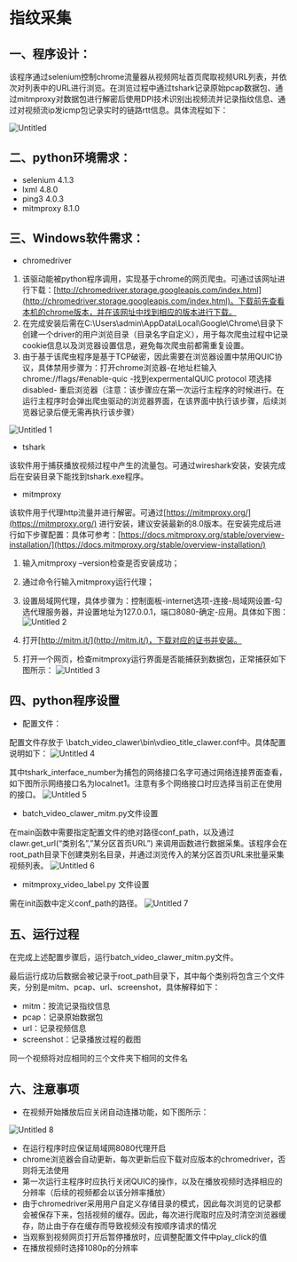 # 指纹采集

## 一、程序设计：

该程序通过selenium控制chrome流量器从视频网址首页爬取视频URL列表，并依次对列表中的URL进行浏览。在浏览过程中通过tshark记录原始pcap数据包、通过mitmproxy对数据包进行解密后使用DPI技术识别出视频流并记录指纹信息、通过对视频流ip发icmp包记录实时的链路rtt信息。具体流程如下：

![Untitled](https://user-images.githubusercontent.com/49126608/230307683-8f4de303-9f64-44ba-868d-fa806a5374f9.png)

## 二、python环境需求：

- selenium 4.1.3
- lxml 4.8.0
- ping3 4.0.3
- mitmproxy 8.1.0

## 三、Windows软件需求：

- chromedriver
1. 该驱动能被python程序调用，实现基于chrome的网页爬虫。可通过该网址进行下载：[http://chromedriver.storage.googleapis.com/index.html](http://chromedriver.storage.googleapis.com/index.html)。下载前先查看本机的chrome版本，并在该网址中找到相应的版本进行下载。
2. 在完成安装后需在C:\\Users\\admin\\AppData\\Local\\Google\\Chrome\\目录下创建一个driver的用户浏览目录（目录名字自定义），用于每次爬虫过程中记录cookie信息以及浏览器设置信息，避免每次爬虫前都需重复设置。
3. 由于基于该爬虫程序是基于TCP破密，因此需要在浏览器设置中禁用QUIC协议，具体禁用步骤为：打开chrome浏览器-在地址栏输入chrome://flags/#enable-quic -找到expermentalQUIC protocol 项选择disabled- 重启浏览器（注意：该步骤应在第一次运行主程序的时候进行。在运行主程序时会弹出爬虫驱动的浏览器界面，在该界面中执行该步骤，后续浏览器记录后便无需再执行该步骤）

![Untitled 1](https://user-images.githubusercontent.com/49126608/230307773-6d29e54a-8d7e-4f65-b4a5-00b969d54032.png)


- tshark

该软件用于捕获播放视频过程中产生的流量包。可通过wireshark安装，安装完成后在安装目录下能找到tshark.exe程序。

- mitmproxy

该软件用于代理http流量并进行解密。可通过[https://mitmproxy.org/](https://mitmproxy.org/) 进行安装，建议安装最新的8.0版本。在安装完成后进行如下步骤配置：具体可参考：[https://docs.mitmproxy.org/stable/overview-installation/](https://docs.mitmproxy.org/stable/overview-installation/)

1. 输入mitmproxy –version检查是否安装成功；
2. 通过命令行输入mitmproxy运行代理；
3. 设置局域网代理，具体步骤为：控制面板-internet选项-连接-局域网设置-勾选代理服务器，并设置地址为127.0.0.1，端口8080-确定-应用。具体如下图：
![Untitled 2](https://user-images.githubusercontent.com/49126608/230307835-fcb579a8-3653-44a7-9109-a8ca9837b217.png)


1. 打开[http://mitm.it/](http://mitm.it/)，下载对应的证书并安装。
2. 打开一个网页，检查mitmproxy运行界面是否能捕获到数据包，正常捕获如下图所示：
![Untitled 3](https://user-images.githubusercontent.com/49126608/230307885-a1f2cb7f-b67d-4b5f-b920-1ac8212cb093.png)


## 四、python程序设置

- 配置文件：

配置文件存放于 \batch_video_clawer\bin\vdieo_title_clawer.conf中。具体配置说明如下：
![Untitled 4](https://user-images.githubusercontent.com/49126608/230307939-83f14949-784f-4219-8985-8807cf240965.png)


其中tshark_interface_number为捕包的网络接口名字可通过网络连接界面查看，如下图所示网络接口名为localnet1。注意有多个网络接口时应选择当前正在使用的接口。
![Untitled 5](https://user-images.githubusercontent.com/49126608/230308016-aa874873-2305-45be-b6f5-898e15dca44d.png)


- batch_video_clawer_mitm.py文件设置

在main函数中需要指定配置文件的绝对路径conf_path，以及通过 clawr.get_url(“类别名”,”某分区首页URL”) 来调用函数进行数据采集。该程序会在root_path目录下创建类别名目录，并通过浏览传入的某分区首页URL来批量采集视频列表。
![Untitled 6](https://user-images.githubusercontent.com/49126608/230308069-e9c7e38e-107e-40c6-9906-161073e60413.png)


- mitmproxy_video_label.py 文件设置

需在init函数中定义conf_path的路径。
![Untitled 7](https://user-images.githubusercontent.com/49126608/230308139-be868cea-04fa-4919-9197-718c6febbee6.png)

## 五、运行过程

在完成上述配置步骤后，运行batch_video_clawer_mitm.py文件。

最后运行成功后数据会被记录于root_path目录下，其中每个类别将包含三个文件夹，分别是mitm、pcap、url、screenshot，具体解释如下：

- mitm：按流记录指纹信息
- pcap：记录原始数据包
- url：记录视频信息
- screenshot：记录播放过程的截图

同一个视频将对应相同的三个文件夹下相同的文件名

## 六、注意事项

- 在视频开始播放后应关闭自动连播功能，如下图所示：

![Untitled 8](https://user-images.githubusercontent.com/49126608/230308267-dad4e834-55d4-4d39-bc90-ca5e90df767f.png)


- 在运行程序时应保证局域网8080代理开启
- chrome浏览器会自动更新，每次更新后应下载对应版本的chromedriver，否则将无法使用
- 第一次运行主程序时应执行关闭QUIC的操作，以及在播放视频时选择相应的分辨率（后续的视频都会以该分辨率播放）
- 由于chromedriver采用用户自定义存储目录的模式，因此每次浏览的记录都会被保存下来，包括视频的缓存。因此，每次进行爬取时应及时清空浏览器缓存，防止由于存在缓存而导致视频没有按顺序请求的情况
- 当观察到视频网页打开后暂停播放时，应调整配置文件中play_click的值
- 在播放视频时选择1080p的分辨率
